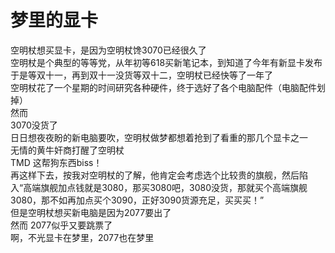 # 梦里的显卡  
  
空明杖想买显卡，是因为空明杖馋3070已经很久了  
空明杖是个典型的等等党，从年初等618买新笔记本，到知道了今年有新显卡发布于是等双十一，再到双十一没货等双十二，空明杖已经快等了一年了  
空明杖花了一个星期的时间研究各种硬件，终于选好了各个电脑配件（电脑配件划掉）  
然而  
3070没货了  
日日想夜夜盼的新电脑要吹，空明杖做梦都想着抢到了看重的那几个显卡之一  
无情的黄牛奸商打醒了空明杖  
TMD 这帮狗东西biss！  
再这样下去，按我对空明杖的了解，他肯定会考虑选个比较贵的旗舰，然后陷入“高端旗舰加点钱就是3080，那买3080吧，3080没货，那就买个高端旗舰3080，那不如再加点买个3090，正好3090货源充足，买买买！”  
但是空明杖想买新电脑是因为2077要出了  
然而 2077似乎又要跳票了  
啊，不光显卡在梦里，2077也在梦里  
  
